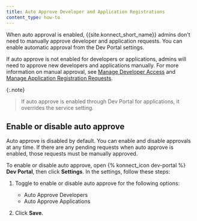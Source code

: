 ```yaml
---
title: Auto Approve Developer and Application Registrations
content_type: how-to
---
```


When auto approval is enabled, {{site.konnect_short_name}} admins don't
need to manually approve developer and application requests. You can enable automatic approval from the Dev Portal settings.

If auto approve is not enabled for developers or applications, admins will need to approve new developers and applications manually. For more information on manual approval, see [Manage Developer Access](/konnect/dev-portal/access-and-approval/manage-devs/) and [Manage Application Registration Requests](/konnect/dev-portal/access-and-approval/manage-app-reg-requests/).

{:.note}
> If auto approve is enabled through Dev Portal for applications, it overrides the service setting.

## Enable or disable auto approve

Auto approve is disabled by default. You can enable and disable approvals at any time. If there are any pending requests when auto approve is enabled, those requests must be manually approved.

To enable or disable auto approve, open {% konnect_icon dev-portal %}
 **Dev Portal**, then click **Settings**. In the settings, follow these steps:

1. Toggle to enable or disable auto approve for the following options:
      * Auto Approve Developers
      * Auto Approve Applications

2. Click **Save**.
